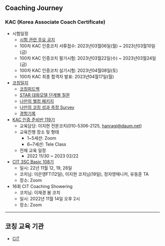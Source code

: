 ## Coaching Journey
### KAC (Korea Associate Coach Certificate)
* 시험일정
    * [시험 관련 주요 공지](https://github.com/seock04/Uncertainty-Handler/blob/master/Coaching/KAC100%EC%B0%A8%20%EC%8B%9C%ED%97%98%20%EA%B0%9C%EC%A0%95%20%EC%95%88%EB%82%B4.md)
    * 100차 KAC 인증코치 서류접수: 2023년03월06일(월) ~ 2023년03월10일(금)
    * 100차 KAC 인증코치 필기시험: 2023년03월22일(수) ~ 2023년03월24일(금)
    * 100차 KAC 인증코치 실기시험: 2023년04월08일(토)
    * 100차 KAC 최종 합격자 발표: 2023년04월17일(월)
* [코칭일지](https://docs.google.com/spreadsheets/d/1GNGLjz6dMy2fIAj7vyseQAsomXZ94kgx/edit?rtpof=true&sd=true)
  * [코칭피드백](https://github.com/seock04/Uncertainty-Handler/blob/master/Coaching/Feedback%20about%20my%20coaching.md)
  * [STAR 대화모델 단계별 질문](https://github.com/seock04/Uncertainty-Handler/blob/master/Coaching/STAR%20model.md)
  * [나만의 웰컴 패키지](https://github.com/seock04/Uncertainty-Handler/blob/master/Coaching/Welcome%20to%20Coaching%20World.md)
  * [나만의 코칭 성과 측정 Survey]()
  * [경험기록](https://github.com/seock04/Uncertainty-Handler/blob/master/Coaching/Client.md)
* [KAC 인증 준비반 119기](https://github.com/seock04/Uncertainty-Handler/blob/master/Coaching/KAC%EC%9D%B8%EC%A6%9D%EC%A4%80%EB%B9%84%EB%B0%98.md)
    * 교육담당: 이지현 전문코치(010-5306-2125, hanragi@daum.net)
    * 교육진행 장소 및 형태
      * 1~5세션: Zoom 
      * 6~7세션: Tele Class
    * 전체 교육 일정
      * 2022 11/30 ~ 2023 02/22   
* [CIT 3SC Basic 108기](https://github.com/seock04/Uncertainty-Handler/blob/master/Coaching/3Cs%20Basic.md)
    * 일시: 22년 11월 12, 19, 26일
    * 코치님: 이은영FT(12일), 이지현 코치님(19일), 정자영매니저, 유동훈 TA 
    * 장소: Zoom    
* 16회 CIT Coaching Showering
    * 코치님: 이재경 봄 코치
    * 일시: 2022년 11월 14일 오후 2시
    * 장소: Zoom


----

## 코칭 교육 기관
* [CiT](https://www.citkorea.co.kr/)
